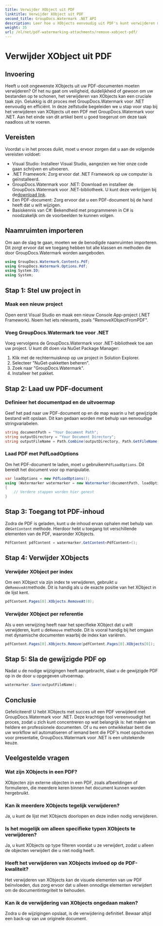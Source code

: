 ```yaml
---
title: Verwijder XObject uit PDF
linktitle: Verwijder XObject uit PDF
second_title: GroupDocs.Watermark .NET API
description: Leer hoe u XObjects eenvoudig uit PDF's kunt verwijderen met GroupDocs.Watermark voor .NET met onze uitgebreide, stapsgewijze zelfstudie.
weight: 35
url: /nl/net/pdf-watermarking-attachments/remove-xobject-pdf/
---
```


# Verwijder XObject uit PDF

## Invoering
Heeft u ooit ongewenste XObjects uit uw PDF-documenten moeten verwijderen? Of het nu gaat om veiligheid, duidelijkheid of gewoon om uw bestanden op te schonen, het verwijderen van XObjects kan een cruciale taak zijn. Gelukkig is dit proces met GroupDocs.Watermark voor .NET eenvoudig en efficiënt. In deze zelfstudie begeleiden we u stap voor stap bij het verwijderen van XObjects uit een PDF met GroupDocs.Watermark voor .NET. Aan het einde van dit artikel bent u goed toegerust om deze taak naadloos uit te voeren.
## Vereisten
Voordat u in het proces duikt, moet u ervoor zorgen dat u aan de volgende vereisten voldoet:
- Visual Studio: Installeer Visual Studio, aangezien we hier onze code gaan schrijven en uitvoeren.
- .NET Framework: Zorg ervoor dat .NET Framework op uw computer is geïnstalleerd.
-  GroupDocs.Watermark voor .NET: Download en installeer de GroupDocs.Watermark voor .NET-bibliotheek. U kunt deze verkrijgen bij de[download link](https://releases.groupdocs.com/Watermark/net/).
- Een PDF-document: Zorg ervoor dat u een PDF-document bij de hand heeft dat u wilt wijzigen.
- Basiskennis van C#: Bekendheid met programmeren in C# is noodzakelijk om de voorbeelden te kunnen volgen.
## Naamruimten importeren
Om aan de slag te gaan, moeten we de benodigde naamruimten importeren. Dit zorgt ervoor dat we toegang hebben tot alle klassen en methoden die door GroupDocs.Watermark worden aangeboden.
```csharp
using GroupDocs.Watermark.Contents.Pdf;
using GroupDocs.Watermark.Options.Pdf;
using System.IO;
using System;
```
## Stap 1: Stel uw project in
### Maak een nieuw project
Open eerst Visual Studio en maak een nieuw Console App-project (.NET Framework). Noem het iets relevants, zoals "RemoveXObjectFromPDF".
### Voeg GroupDocs.Watermark toe voor .NET
Voeg vervolgens de GroupDocs.Watermark voor .NET-bibliotheek toe aan uw project. U kunt dit doen via NuGet Package Manager:
1. Klik met de rechtermuisknop op uw project in Solution Explorer.
2. Selecteer "NuGet-pakketten beheren".
3. Zoek naar "GroupDocs.Watermark".
4. Installeer het pakket.
## Stap 2: Laad uw PDF-document
### Definieer het documentpad en de uitvoermap
Geef het pad naar uw PDF-document op en de map waarin u het gewijzigde bestand wilt opslaan. Dit kan gedaan worden met behulp van eenvoudige stringvariabelen.
```csharp
string documentPath = "Your Document Path";
string outputDirectory = "Your Document Directory";
string outputFileName = Path.Combine(outputDirectory, Path.GetFileName(documentPath));
```
### Laad PDF met PdfLoadOptions
 Om het PDF-document te laden, moet u gebruiken`PdfLoadOptions`. Dit bereidt het document voor op manipulatie.
```csharp
var loadOptions = new PdfLoadOptions();
using (Watermarker watermarker = new Watermarker(documentPath, loadOptions))
{
    // Verdere stappen worden hier genest
}
```
## Stap 3: Toegang tot PDF-inhoud
 Zodra de PDF is geladen, kunt u de inhoud ervan ophalen met behulp van de`GetContent` methode. Hierdoor hebt u toegang tot verschillende elementen van de PDF, waaronder XObjects.
```csharp
PdfContent pdfContent = watermarker.GetContent<PdfContent>();
```
## Stap 4: Verwijder XObjects
### Verwijder XObject per index
 Om een XObject via zijn index te verwijderen, gebruikt u de`RemoveAt`methode. Dit is handig als u de exacte positie van het XObject in de lijst kent.
```csharp
pdfContent.Pages[0].XObjects.RemoveAt(0);
```
### Verwijder XObject per referentie
 Als u een verwijzing heeft naar het specifieke XObject dat u wilt verwijderen, kunt u de`Remove` methode. Dit is vooral handig bij het omgaan met dynamische documenten waarbij de index kan variëren.
```csharp
pdfContent.Pages[0].XObjects.Remove(pdfContent.Pages[0].XObjects[0]);
```
## Stap 5: Sla de gewijzigde PDF op
Nadat u de nodige wijzigingen heeft aangebracht, slaat u de gewijzigde PDF op in de door u opgegeven uitvoermap.
```csharp
watermarker.Save(outputFileName);
```
## Conclusie
Gefeliciteerd! U hebt XObjects met succes uit een PDF verwijderd met GroupDocs.Watermark voor .NET. Deze krachtige tool vereenvoudigt het proces, zodat u zich kunt concentreren op wat belangrijk is: het maken van heldere en professionele documenten. Of u nu een ontwikkelaar bent die uw workflow wil automatiseren of iemand bent die PDF's moet opschonen voor presentatie, GroupDocs.Watermark voor .NET is een uitstekende keuze.
## Veelgestelde vragen
### Wat zijn XObjects in een PDF?
XObjecten zijn externe objecten in een PDF, zoals afbeeldingen of formulieren, die meerdere keren binnen het document kunnen worden hergebruikt.
### Kan ik meerdere XObjects tegelijk verwijderen?
Ja, u kunt de lijst met XObjects doorlopen en deze indien nodig verwijderen.
### Is het mogelijk om alleen specifieke typen XObjects te verwijderen?
Ja, u kunt XObjects op type filteren voordat u ze verwijdert, zodat u alleen de objecten verwijdert die u niet nodig heeft.
### Heeft het verwijderen van XObjects invloed op de PDF-kwaliteit?
Het verwijderen van XObjects kan de visuele elementen van uw PDF beïnvloeden, dus zorg ervoor dat u alleen onnodige elementen verwijdert om de documentintegriteit te behouden.
### Kan ik de verwijdering van XObjects ongedaan maken?
Zodra u de wijzigingen opslaat, is de verwijdering definitief. Bewaar altijd een back-up van uw originele document.